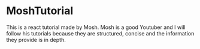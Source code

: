 # MoshTutorial
This is a react tutorial made by Mosh. Mosh is a good Youtuber and I will follow his tutorials because they are structured, concise and the information they provide is in depth.

